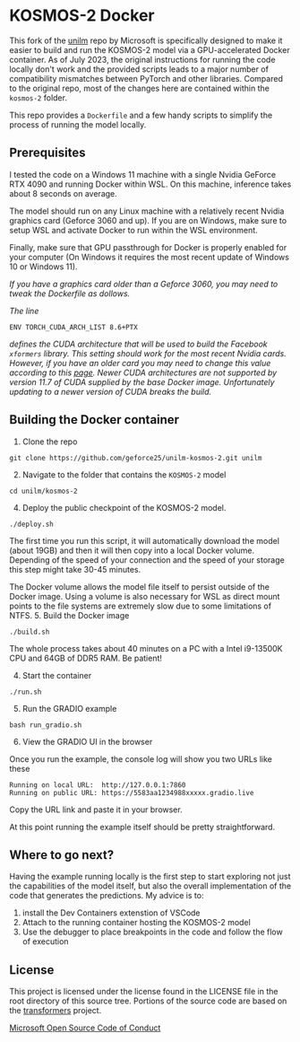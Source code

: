 # KOSMOS-2 Docker
This fork of the [unilm](https://github.com/microsoft/unilm/tree/master/kosmos-2) repo by Microsoft is specifically designed to make it easier to build and run the KOSMOS-2 model via a GPU-accelerated Docker container. As of July 2023, the original instructions for running the code locally don't work and the provided scripts leads to a major number of compatibility mismatches between PyTorch and other libraries. Compared to the original repo, most of the changes here are contained within the `kosmos-2` folder. 

This repo provides a `Dockerfile` and a few handy scripts to simplify the process of running the model locally.

## Prerequisites
I tested the code on a Windows 11 machine with a single Nvidia GeForce RTX 4090 and running Docker within WSL. On this machine, inference takes about 8 seconds on average.

The model should run on any Linux machine with a relatively recent Nvidia graphics card (Geforce 3060 and up). If you are on Windows, make sure to setup WSL and activate Docker to run within the WSL environment. 

Finally, make sure that GPU passthrough for Docker is properly enabled for your computer (On Windows it requires the most recent update of Windows 10 or Windows 11).

*If you have a graphics card older than a Geforce 3060, you may need to tweak the Dockerfile as dollows.*

*The line*
```
ENV TORCH_CUDA_ARCH_LIST 8.6+PTX
```
*defines the CUDA architecture that will be used to build the Facebook `xformers` library. This setting should work for the most recent Nvidia cards. However, if you have an older card you may need to change this value according to this [page](https://arnon.dk/matching-sm-architectures-arch-and-gencode-for-various-nvidia-cards/). Newer CUDA architectures are not supported by version 11.7 of CUDA supplied by the base Docker image. Unfortunately updating to a newer version of CUDA breaks the build.* 

## Building the Docker container
1. Clone the repo
```
git clone https://github.com/geforce25/unilm-kosmos-2.git unilm
```
2. Navigate to the folder that contains the `KOSMOS-2` model
```
cd unilm/kosmos-2
```
4. Deploy the public checkpoint of the KOSMOS-2 model.
```
./deploy.sh
```
The first time you run this script, it will automatically download the model (about 19GB) and then it will then copy into a local Docker volume. Depending of the speed of your connection and the speed of your storage this step might take 30-45 minutes.

The Docker volume allows the model file itself to persist outside of the Docker image. Using a volume is also necessary for WSL as direct mount points to the file systems are extremely slow due to some limitations of NTFS.
5. Build the Docker image

```
./build.sh
```

The whole process takes about 40 minutes on a PC with a Intel i9-13500K CPU and 64GB of DDR5 RAM. Be patient!

4. Start the container
```
./run.sh
```
5. Run the GRADIO example
```
bash run_gradio.sh
```
6. View the GRADIO UI in the browser

Once you run the example, the console log will show you two URLs like these
```
Running on local URL:  http://127.0.0.1:7860
Running on public URL: https://5583aa1234988xxxxx.gradio.live
```
Copy the URL link and paste it in your browser.

At this point running the example itself should be pretty straightforward.

## Where to go next?
Having the example running locally is the first step to start exploring not just the capabilities of the model itself, but also the overall implementation of the code that generates the predictions. My advice is to: 
1. install the Dev Containers extenstion of VSCode  
2. Attach to the running container hosting the KOSMOS-2 model
3. Use the debugger to place breakpoints in the code and follow the flow of execution

## License
This project is licensed under the license found in the LICENSE file in the root directory of this source tree.
Portions of the source code are based on the [transformers](https://github.com/huggingface/transformers) project.

[Microsoft Open Source Code of Conduct](https://opensource.microsoft.com/codeofconduct)